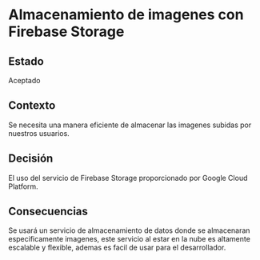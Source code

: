 # Almacenamiento de imagenes con Firebase Storage

## Estado

Aceptado

## Contexto

Se necesita una manera eficiente de almacenar las imagenes subidas por nuestros usuarios.

## Decisión

El uso del servicio de Firebase Storage proporcionado por Google Cloud Platform.

## Consecuencias

Se usará un servicio de almacenamiento de datos donde se almacenaran especificamente imagenes, este servicio al estar en la nube es altamente escalable y flexible, ademas es facil de usar para el desarrollador.
